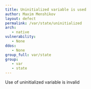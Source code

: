 ```yaml
---
title: Uninitialized variable is used
author: Maxim Menshikov
layout: defect
permalink: /var/state/uninitialized
arch:
   - native
vulnerability:
   - None
ddos:
   - None
group_full: var/state
group:
   - var
   - state
---
```


Use of uninitialized variable is invalid
